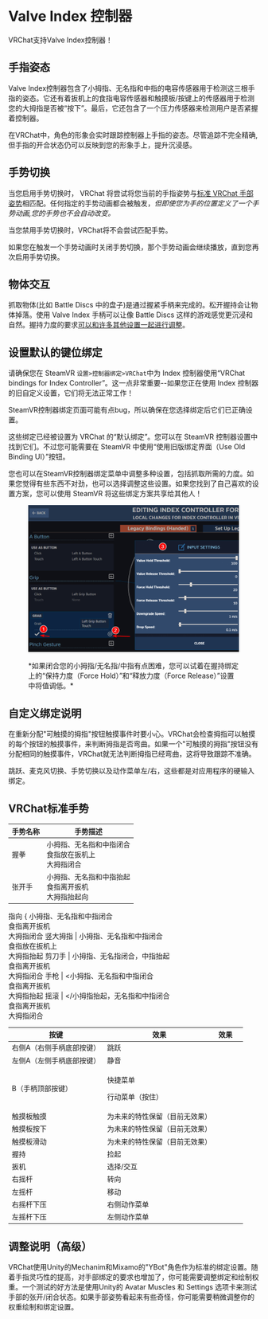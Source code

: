 # Valve Index 控制器

VRChat支持Valve Index控制器！

## 手指姿态

Valve Index控制器包含了小拇指、无名指和中指的电容传感器用于检测这三根手指的姿态。它还有着扳机上的食指电容传感器和触摸板/按键上的传感器用于检测您的大拇指是否被“按下”。最后，它还包含了一个压力传感器来检测用户是否紧握着控制器。

在VRChat中，角色的形象会实时跟踪控制器上手指的姿态。尽管追踪不完全精确,但手指的开合状态仍可以反映到您的形象手上，提升沉浸感。

## 手势切换

当您启用手势切换时， VRChat 将尝试将您当前的手指姿势与[标准 VRChat 手部姿势](https://docs.vrchat.com/docs/valve-index#section-vrchat-standard-hand-poses)相匹配。任何指定的手势动画都会被触发，*但即使您为手的位置定义了一个手势动画,您的手势也不会自动改变。*

当您禁用手势切换时，VRChat将不会尝试匹配手势。

如果您在触发一个手势动画时关闭手势切换，那个手势动画会继续播放，直到您再次启用手势切换。

## 物体交互

抓取物体(比如 Battle Discs 中的盘子)是通过握紧手柄来完成的。松开握持会让物体掉落。使用 Valve Index 手柄可以让像 Battle Discs 这样的游戏感觉更沉浸和自然。握持力度的要求[可以和许多其他设置一起进行调整](https://docs.vrchat.com/docs/valve-index#section-set-default-bindings)。

## 设置默认的键位绑定

请确保您在 SteamVR `设置>控制器绑定>VRChat`中为 Index 控制器使用“VRChat bindings for Index Controller”。这一点非常重要--如果您正在使用 Index 控制器的旧自定义设置，它们将无法正常工作！

SteamVR控制器绑定页面可能有点bug，所以确保在您选择绑定后它们已正确设置。

这些绑定已经被设置为 VRChat 的“默认绑定”。您可以在 SteamVR 控制器设置中找到它们。不过您可能需要在 SteamVR 中使用“使用旧版绑定界面（Use Old Binding UI）”按钮。

您也可以在SteamVR控制器绑定菜单中调整多种设置，包括抓取所需的力度。如果您觉得有些东西不对劲，也可以选择调整这些设置。如果您找到了自己喜欢的设置方案，您可以使用 SteamVR 将这些绑定方案共享给其他人！

<figure><img src="../../.gitbook/assets/8d84f6f-chrome_2019-05-29_17-39-32.png" alt=""><figcaption><p>
*如果闭合您的小拇指/无名指/中指有点困难，您可以试着在握持绑定上的“保持力度（Force Hold）”和“释放力度（Force Release）”设置中将值调低。*
</p></figcaption></figure>

## 自定义绑定说明

在重新分配"可触摸的拇指"按钮触摸事件时要小心。VRChat会检查拇指可以触摸的每个按钮的触摸事件，来判断拇指是否弯曲。如果一个"可触摸的拇指"按钮没有分配相同的触摸事件，VRChat就无法判断拇指已经弯曲，这将导致跟踪不准确。

跳跃、麦克风切换、手势切换以及动作菜单左/右，这些都是对应用程序的硬输入绑定。

## VRChat标准手势

手势名称 | 手势描述
-------- | --------
握拳 | 小拇指、无名指和中指闭合<br>食指放在扳机上<br>大拇指闭合
张开手 | 小拇指、无名指和中指抬起<br>食指离开扳机<br>大拇指抬起向
指向 { 小拇指、无名指和中指闭合<br>食指离开扳机<br>大拇指闭合
竖大拇指 | 小拇指、无名指和中指闭合<br>食指放在扳机上<br>大拇指抬起
剪刀手 | 小拇指、无名指闭合，中指抬起<br>食指离开扳机<br>大拇指闭合
手枪 | <小拇指、无名指和中指闭合<br>食指离开扳机<br>大拇指抬起
摇滚 | </小拇指抬起，无名指和中指闭合<br>食指离开扳机<br>大拇指闭合

<table><thead><tr><th>按键</th><th>效果</th><th data-hidden>效果</th><th data-hidden></th></tr></thead><tbody><tr><td>右侧A（右侧手柄底部按键）</td><td>跳跃</td><td></td><td></td></tr><tr><td>左侧A（左侧手柄底部按键）</td><td>静音</td><td></td><td></td></tr><tr><td>B（手柄顶部按键）</td><td><p>快捷菜单</p><p>行动菜单（按住）</p></td><td></td><td></td></tr><tr><td>触摸板触摸</td><td>为未来的特性保留（目前无效果）</td><td></td><td></td></tr><tr><td>触摸板按下</td><td>为未来的特性保留（目前无效果）</td><td></td><td></td></tr><tr><td>触摸板滑动</td><td>为未来的特性保留（目前无效果）</td><td></td><td></td></tr><tr><td>握持</td><td>捡起</td><td></td><td></td></tr><tr><td>扳机</td><td>选择/交互</td><td></td><td></td></tr><tr><td>右摇杆</td><td>转向</td><td></td><td></td></tr><tr><td>左摇杆</td><td>移动</td><td></td><td></td></tr><tr><td>右摇杆下压</td><td>右侧动作菜单</td><td></td><td></td></tr><tr><td>左摇杆下压</td><td>左侧动作菜单</td><td></td><td></td></tr></tbody></table>

## 调整说明（高级）

VRChat使用Unity的Mechanim和Mixamo的"YBot"角色作为标准的绑定设置。随着手指灵巧性的提高，对手部绑定的要求也增加了，你可能需要调整绑定和绘制权重。一个测试的好方法是使用Unity的 Avatar Muscles 和 Settings 选项卡来测试手部的张开/闭合状态。如果手部姿势看起来有些奇怪，你可能需要稍微调整你的权重绘制和绑定设置。
